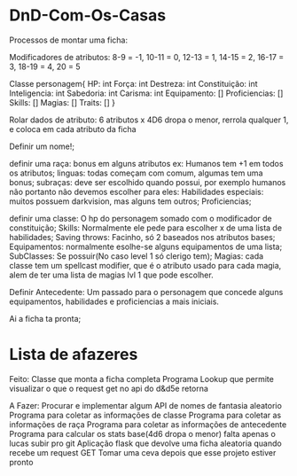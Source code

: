 
# DnD-Com-Os-Casas

Processos de montar uma ficha:

Modificadores de atributos: 8-9 = -1, 10-11 = 0, 12-13 = 1, 14-15 = 2, 16-17 = 3, 18-19 = 4, 20 = 5

Classe personagem{
    HP: int
    Força: int
    Destreza: int
    Constituição: int
    Inteligencia: int
    Sabedoria: int
    Carisma: int
    Equipamento: []
    Proficiencias: []
    Skills: []
    Magias: []
    Traits: []
}

Rolar dados de atributo: 6 atributos x 4D6 dropa o menor, rerrola qualquer 1, e coloca em cada atributo da ficha

Definir um nome!;

definir uma raça: bonus em alguns atributos ex: Humanos tem +1 em todos os atributos; linguas: todas começam com comum, algumas tem uma bonus; subraças: deve ser escolhido quando possui, por exemplo humanos não portanto não devemos escolher para eles: Habilidades especiais: muitos possuem darkvision, mas alguns tem outros; Proficiencias;

definir uma classe: O hp do personagem somado com o modificador de constituição; Skills: Normalmente ele pede para escolher x de uma lista de habilidades; Saving throws: Facinho, só 2 baseados nos atributos bases; Equipamentos: normalmente esolhe-se alguns equipamentos de uma lista; SubClasses: Se possuir(No caso level 1 só clerigo tem); Magias: cada classe tem um spellcast modifier, que é o atributo usado para cada magia, alem de ter uma lista de magias lvl 1 que pode escolher.

Definir Antecedente: Um passado para o personagem que concede alguns equipamentos, habilidades e proficiencias a mais iniciais.

Ai a ficha ta pronta;

# Lista de afazeres

Feito:
Classe que monta a ficha completa
Programa Lookup que permite visualizar o que o request get no api do d&d5e retorna

A Fazer:
Procurar e implementar algum API de nomes de fantasia aleatorio
Programa para coletar as informações de classe
Programa para coletar as informações de raça
Programa para coletar as informações de antecedente
Programa para calcular os stats base(4d6 dropa o menor) falta apenas o lucas subir pro git
Aplicação flask que devolve uma ficha aleatoria quando recebe um request GET
Tomar uma ceva depois que esse projeto estiver pronto
